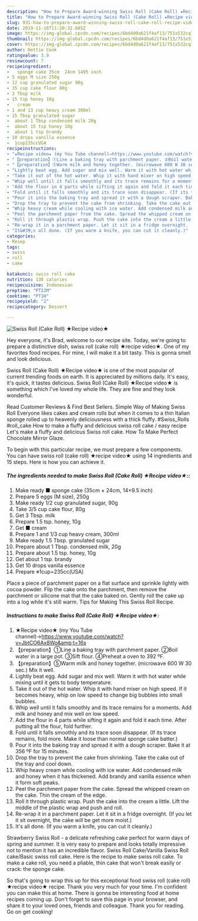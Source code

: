 ```yaml
---
description: "How to Prepare Award-winning Swiss Roll (Cake Roll) ★Recipe video★"
title: "How to Prepare Award-winning Swiss Roll (Cake Roll) ★Recipe video★"
slug: 931-how-to-prepare-award-winning-swiss-roll-cake-roll-recipe-video
date: 2019-11-16T11:20:32.685Z
image: https://img-global.cpcdn.com/recipes/6bd4d0a621f4af13/751x532cq70/swiss-roll-cake-roll-★recipe-video★-recipe-main-photo.jpg
thumbnail: https://img-global.cpcdn.com/recipes/6bd4d0a621f4af13/751x532cq70/swiss-roll-cake-roll-★recipe-video★-recipe-main-photo.jpg
cover: https://img-global.cpcdn.com/recipes/6bd4d0a621f4af13/751x532cq70/swiss-roll-cake-roll-★recipe-video★-recipe-main-photo.jpg
author: Hettie Cook
ratingvalue: 3.9
reviewcount: 7
recipeingredient:
-   sponge cake 35cm  24cm 1495 inch
- 5 eggs M size 250g
- 12 cup granulated sugar 90g
- 35 cup cake flour 80g
- 3 Tbsp milk
- 15 tsp honey 10g
-   cream
- 1 and 13 cup heavy cream 300ml
- 15 Tbsp granulated sugar
-  about 1 Tbsp condensed milk 20g
-  about 15 tsp honey 10g
-  about 1 tsp brandy
- 10 drops vanilla essence
-  1cup235ccUSA
recipeinstructions:
- "★Recipe video★ (my You Tube channel)→https://www.youtube.com/watch?v=JbtCO6Ax8Wo&amp;t=16s"
- "【preparation】①Line a baking tray with parchment paper. ②Boil water in a large pot. ③Sift flour. ④Preheat a oven to 392 ºF."
- "【preparation】⑤Warm milk and honey together. (microwave 600 W 30 sec.) Mix it well."
- "Lightly beat egg. Add sugar and mix well. Warm it with hot water while mixing until it gets to body temperature."
- "Take it out of the hot water. Whip it with hand mixer on high speed. If it becomes heavy, whip on low speed to change big bubbles into small bubbles."
- "Whip well until it falls smoothly and its trace remains for a moments. Add milk and honey and mix well on low speed."
- "Add the flour in 4 parts while sifting it again and fold it each time. After putting all the flour, fold further."
- "Fold until it falls smoothly and its trace soon disappear. (If its trace remains, fold more. Make it loose than normal sponge cake batter.)"
- "Pour it into the baking tray and spread it with a dough scraper. Bake it at 356 ºF for 15 minutes."
- "Drop the tray to prevent the cake from shrinking. Take the cake out of the tray and cool down."
- "Whip heavy cream while cooling with ice water. Add condensed milk and honey when it has thickened. Add brandy and vanilla essence when it form soft peaks."
- "Peel the parchment paper from the cake. Spread the whipped cream on the cake. Thin the cream of the edge."
- "Roll it through plastic wrap. Push the cake into the cream a little. Lift the middle of the plastic wrap and push and roll."
- "Re-wrap it in a parchment paper. Let it sit in a fridge overnight. (If you let it sit overnight, the cake will be get more moist.)"
- "It&#39;s all done. (If you warm a knife, you can cut it cleanly.)"
categories:
- Resep
tags:
- swiss
- roll
- cake

katakunci: swiss roll cake
nutrition: 138 calories
recipecuisine: Indonesian
preptime: "PT22M"
cooktime: "PT1H"
recipeyield: "2"
recipecategory: Dessert

---
```



![Swiss Roll (Cake Roll) ★Recipe video★](https://img-global.cpcdn.com/recipes/6bd4d0a621f4af13/751x532cq70/swiss-roll-cake-roll-★recipe-video★-recipe-main-photo.jpg)

Hey everyone, it's Brad, welcome to our recipe site. Today, we're going to prepare a distinctive dish, swiss roll (cake roll) ★recipe video★. One of my favorites food recipes. For mine, I will make it a bit tasty. This is gonna smell and look delicious.

Swiss Roll (Cake Roll) ★Recipe video★ is one of the most popular of current trending foods on earth. It is appreciated by millions daily. It's easy, it's quick, it tastes delicious. Swiss Roll (Cake Roll) ★Recipe video★ is something which I've loved my whole life. They are fine and they look wonderful.

Read Customer Reviews &amp; Find Best Sellers. Simple Way of Making Swiss Roll Everyone likes cakes and cream rolls but when it comes to a thin Italian sponge rolled up to heavenly deliciousness with a thick fluffy. #Swiss_Rolls #roll_cake How to make a fluffy and delicious swiss roll cake / easy recipe Let&#39;s make a fluffy and delicious Swiss roll cake. How To Make Perfect Chocolate Mirror Glaze.


To begin with this particular recipe, we must prepare a few components. You can have swiss roll (cake roll) ★recipe video★ using 14 ingredients and 15 steps. Here is how you can achieve it.

##### The ingredients needed to make Swiss Roll (Cake Roll) ★Recipe video★::

1. Make ready  ■ sponge cake (35cm × 24cm, 14×9.5 inch)
1. Prepare 5 eggs (M size), 250g
1. Make ready 1/2 cup granulated sugar, 90g
1. Take 3/5 cup cake flour, 80g
1. Get 3 Tbsp. milk
1. Prepare 1.5 tsp. honey, 10g
1. Get  ■ cream
1. Prepare 1 and 1/3 cup heavy cream, 300ml
1. Make ready 1.5 Tbsp. granulated sugar
1. Prepare  about 1 Tbsp. condensed milk, 20g
1. Prepare  about 1.5 tsp. honey, 10g
1. Get  about 1 tsp. brandy
1. Get 10 drops vanilla essence
1. Prepare  ※1cup=235cc(USA)


Place a piece of parchment paper on a flat surface and sprinkle lightly with cocoa powder. Flip the cake onto the parchment, then remove the parchment or silicone mat that the cake baked on. Gently roll the cake up into a log while it&#39;s still warm. Tips for Making This Swiss Roll Recipe. 

##### Instructions to make Swiss Roll (Cake Roll) ★Recipe video★:

1. ★Recipe video★ (my You Tube channel)→https://www.youtube.com/watch?v=JbtCO6Ax8Wo&amp;t=16s
1. 【preparation】①Line a baking tray with parchment paper. ②Boil water in a large pot. ③Sift flour. ④Preheat a oven to 392 ºF.
1. 【preparation】⑤Warm milk and honey together. (microwave 600 W 30 sec.) Mix it well.
1. Lightly beat egg. Add sugar and mix well. Warm it with hot water while mixing until it gets to body temperature.
1. Take it out of the hot water. Whip it with hand mixer on high speed. If it becomes heavy, whip on low speed to change big bubbles into small bubbles.
1. Whip well until it falls smoothly and its trace remains for a moments. Add milk and honey and mix well on low speed.
1. Add the flour in 4 parts while sifting it again and fold it each time. After putting all the flour, fold further.
1. Fold until it falls smoothly and its trace soon disappear. (If its trace remains, fold more. Make it loose than normal sponge cake batter.)
1. Pour it into the baking tray and spread it with a dough scraper. Bake it at 356 ºF for 15 minutes.
1. Drop the tray to prevent the cake from shrinking. Take the cake out of the tray and cool down.
1. Whip heavy cream while cooling with ice water. Add condensed milk and honey when it has thickened. Add brandy and vanilla essence when it form soft peaks.
1. Peel the parchment paper from the cake. Spread the whipped cream on the cake. Thin the cream of the edge.
1. Roll it through plastic wrap. Push the cake into the cream a little. Lift the middle of the plastic wrap and push and roll.
1. Re-wrap it in a parchment paper. Let it sit in a fridge overnight. (If you let it sit overnight, the cake will be get more moist.)
1. It&#39;s all done. (If you warm a knife, you can cut it cleanly.)


Strawberry Swiss Roll - a delicate refreshing cake perfect for warm days of spring and summer. It is very easy to prepare and looks totally impressive not to mention it has an incredible flavor. Swiss Roll Cake/Vanilla Swiss Roll cake/Basic swiss roll cake. Here is the recipe to make swiss roll cake. To make a cake roll, you need a pliable, thin cake that won&#39;t break easily or crack: the sponge cake. 

So that's going to wrap this up for this exceptional food swiss roll (cake roll) ★recipe video★ recipe. Thank you very much for your time. I'm confident you can make this at home. There is gonna be interesting food at home recipes coming up. Don't forget to save this page in your browser, and share it to your loved ones, friends and colleague. Thank you for reading. Go on get cooking!
